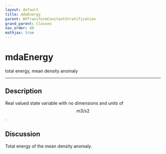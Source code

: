 ```yaml
---
layout: default
title: mdaEnergy
parent: WVTransformConstantStratification
grand_parent: Classes
nav_order: 40
mathjax: true
---
```


#  mdaEnergy

total energy, mean density anomaly


---

## Description
Real valued state variable with no dimensions and units of $$m3/s2$$.

## Discussion

Total energy of the mean density anomaly.


